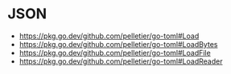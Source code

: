 # JSON

- https://pkg.go.dev/github.com/pelletier/go-toml#Load
- https://pkg.go.dev/github.com/pelletier/go-toml#LoadBytes
- https://pkg.go.dev/github.com/pelletier/go-toml#LoadFile
- https://pkg.go.dev/github.com/pelletier/go-toml#LoadReader
